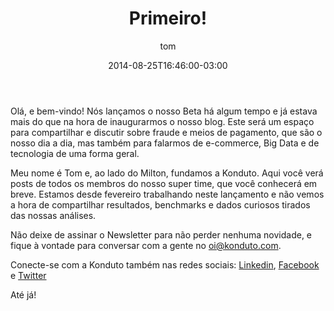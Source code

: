 ﻿---
layout: post
date: '2014-08-25T16:46:00-03:00'
title: Primeiro!
excerpt: "Olá, e bem-vindo ao blog :)"
author: tom
---
Olá, e bem-vindo! Nós lançamos o nosso Beta há algum tempo e já estava mais do que na hora de inaugurarmos o nosso blog. Este será um espaço para compartilhar e discutir sobre fraude e meios de pagamento, que são o nosso dia a dia, mas também para falarmos de e-commerce, Big Data e de tecnologia de uma forma geral.

Meu nome é Tom e, ao lado do Milton, fundamos a Konduto. Aqui você verá posts de todos os membros do nosso super time, que você conhecerá em breve. Estamos desde fevereiro trabalhando neste lançamento e não vemos a hora de compartilhar resultados, benchmarks e dados curiosos tirados das nossas análises. 

Não deixe de assinar o Newsletter para não perder nenhuma novidade, e fique à vontade para conversar com a gente no <oi@konduto.com>.	
		
Conecte-se com a Konduto também nas redes sociais: [Linkedin](https://www.linkedin.com/company/konduto), [Facebook](https://www.facebook.com/konduto) e [Twitter](https://twitter.com/KondutoBR)

Até já!